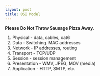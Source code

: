 ```yaml
---
layout: post
title: OSI Model
---
```


**Please Do Not Throw Sausage Pizza Away**.

1. Physical - data, cables, cat6
2. Data - Switching. MAC addresses
3. Network - IP addresses, routing
4. Transport - TCP/UDP
5. Session - session management
6. Presentation - WMV, JPEG, MOV (media)
7. Application - HTTP, SMTP, etc.